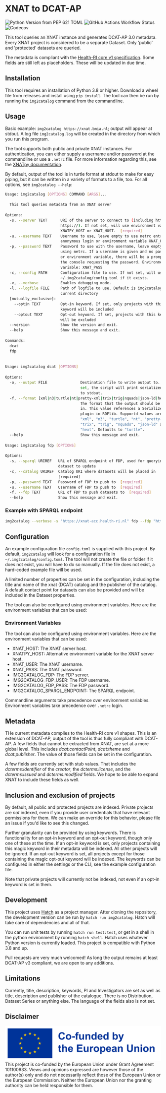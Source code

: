 # XNAT to DCAT-AP

![Python Version from PEP 621 TOML](https://img.shields.io/python/required-version-toml?tomlFilePath=https%3A%2F%2Fraw.githubusercontent.com%2FHealth-RI%2Fimg2catalog%2Fmain%2Fpyproject.toml)
![GitHub Actions Workflow Status](https://img.shields.io/github/actions/workflow/status/Health-RI/img2catalog/python-test-package.yml)
![Codecov](https://img.shields.io/codecov/c/github/Health-RI/img2catalog)

This tool queries an XNAT instance and generates DCAT-AP 3.0 metadata. Every XNAT project is
considered to be a separate Dataset. Only 'public' and 'protected' datasets are queried.

The metadata is compliant with the [Health-RI core v1 specification](https://github.com/Health-RI/health-ri-metadata/).
Some fields are still left as placeholders. These will be updated in due time.

## Installation

This tool requires an installation of Python 3.8 or higher.
Download a wheel file from releases and install using `pip install`. The tool can then be run by
running the `img2catalog` command from the commandline.

## Usage

Basic example: `img2catalog https://xnat.bmia.nl`; output will appear at stdout. A log file `img2catalog.log` will be
created in the directory from which you run this program.

The tool supports both public and private XNAT instances. For authentication, you can either supply
a username and/or password at the commandline or use a `.netrc` file. For more information regarding
this, see the [XNATpy documentation](https://xnat.readthedocs.io/en/latest/static/tutorial.html#credentials).

By default, output of the tool is in turtle format at stdout to make for easy piping, but it can be
written in a variety of formats to a file, too. For all options, see `img2catalog --help`:

```sh
Usage: img2catalog [OPTIONS] COMMAND [ARGS]...

  This tool queries metadata from an XNAT server

Options:
  -s, --server TEXT      URI of the server to connect to (including http:// or
                         https://). If not set, will use environment variables
                         XNATPY_HOST or XNAT_HOST.  [required]
  -u, --username TEXT    Username to use, leave empty to use netrc entry or
                         anonymous login or environment variable XNAT_USER.
  -p, --password TEXT    Password to use with the username, leave empty when
                         using netrc. If a username is given and no password
                         or environment variable, there will be a prompt on
                         the console requesting the password. Environment
                         variable: XNAT_PASS
  -c, --config PATH      Configuration file to use. If not set, will use
                         ~/.img2catalog/config.toml if it exists.
  -v, --verbose          Enables debugging mode.
  -l, --logfile FILE     Path of logfile to use. Default is img2catalog.log in
                         current directory
  [mutually_exclusive]:
    --optin TEXT         Opt-in keyword. If set, only projects with this
                         keyword will be included
    --optout TEXT        Opt-out keyword. If set, projects with this keyword
                         will be excluded
  --version              Show the version and exit.
  --help                 Show this message and exit.

Commands:
  dcat
  fdp


Usage: img2catalog dcat [OPTIONS]

Options:
  -o, --output FILE               Destination file to write output to. If not
                                  set, the script will print serialized output
                                  to stdout.
  -f, --format [xml|n3|turtle|nt|pretty-xml|trix|trig|nquads|json-ld|hext]
                                  The format that the output should be written
                                  in. This value references a Serializer
                                  plugin in RDFlib. Supportd values are:
                                  "xml", "n3", "turtle", "nt", "pretty-xml",
                                  "trix", "trig", "nquads", "json-ld" and
                                  "hext". Defaults to "turtle".
  --help                          Show this message and exit.

Usage: img2catalog fdp [OPTIONS]

Options:
  -s, --sparql URIREF   URL of SPARQL endpoint of FDP, used for querying which
                        dataset to update
  -c, --catalog URIREF  Catalog URI where datasets will be placed in
                        [required]
  -p, --password TEXT   Password of FDP to push to  [required]
  -u, --username TEXT   Username of FDP to push to  [required]
  -f, --fdp TEXT        URL of FDP to push datasets to  [required]
  --help                Show this message and exit.

```

### Example with SPARQL endpoint

```sh
img2catalog --verbose -s "https://xnat-acc.health-ri.nl" fdp --fdp "https://fdp-acc.healthdata.nl" -u "albert.einstein@example.com" -p "check 1 Password" -c "https://fdp-acc.healthdata.nl/catalog/5400322c-273c-4f47-ae30-00e7c345b85d" -s "https://sparql-acc.healthdata.nl/repositories/fdp"
```   

## Configuration

An example configuration file `config.toml` is supplied with this project. By default, `img2catalog`
will look for a configuration file in `~/.img2catalog/config.toml`. The tool will not create the file
or folder if it does not exist, you will have to do so manually. If the file does not exist, a
hard-coded example file will be used.

A limited number of properties can be set in the configuration, including the title and name of the
xnat (DCAT) catalog and the publisher of the catalog. A default contact point for datasets can also
be provided and will be included in the Dataset properties.

The tool can also be configured using environment variables. Here are the environment variables that can be used:

### Environment Variables

The tool can also be configured using environment variables. Here are the environment variables that can be used:
* XNAT_HOST: The XNAT server host.
* XNATPY_HOST: Alternative environment variable for the XNAT server host.
* XNAT_USER: The XNAT username.
* XNAT_PASS: The XNAT password.
* IMG2CATALOG_FDP: The FDP server.
* IMG2CATALOG_FDP_USER: The FDP username.
* IMG2CATALOG_FDP_PASS: The FDP password.
* IMG2CATALOG_SPARQL_ENDPOINT: The SPARQL endpoint.

Commandline arguments take precedence over environment variables. Environment variables take
precedence over `.netrc` login.

## Metadata

THe current metadata complies to the Health-RI core v1 shapes. This is an extension of DCAT-AP,
output of the tool is thus fully compliant with DCAT-AP. A few fields that cannot be extracted
from XNAT, are set at a more global level. This includes *dcat:contactPoint*, *dcat:theme* and
*dcat:publisher*. The value of those fields can be set in the configuration.

A few fields are currently set with stub values. That includes the *dcterms:identifier* of the
*creator*, the *dcterms:license*, and the *dcterms:issued* and *dcterms:modified* fields. We hope
to be able to expand XNAT to include these fields as well.

## Inclusion and exclusion of projects

By default, all public and protected projects are indexed. Private projects are *not* indexed, even
if you provide user credentials that have relevant permissions for them. We can make an override
for this behavior, please file an issue if you'd like to see this changed.

Further granularity can be provided by using keywords. There is functionality for an opt-in keyword
and an opt-out keyword, though only one of these at the time. If an opt-in keyword is set, only
projects containing this magic keyword in their metadata will be indexed. All other projects will be
ignored. If an opt-out keyword is set, all projects except for those containing the magic opt-out
keyword will be indexed. The keywords can be configured in either the settings or the CLI, see the
example configuration file.

Note that private projects will currently not be indexed, not even if an opt-in keyword is set in them.

## Development

This project uses [Hatch](https://hatch.pypa.io/latest/) as a project manager. After cloning the
repository, the development version can be run by `hatch run img2catalog`. Hatch will take care of
dependencies and all of that.

You can run unit tests by running `hatch run test:test`, or get in a shell in the python environment by
running `hatch shell`. Hatch uses whatever Python version is currently loaded.
This project is compatible with Python 3.8 and up.

Pull requests are very much welcomed! As long the output remains at least DCAT-AP v3 compliant,
we are open to any additions.

## Limitations

Currently, title, description, keywords, PI and Investigators are set as well as title, description
and publisher of the catalogue. There is no Distribution, Dataset Series or anything else.
The language of the fields also is not set.

## Disclaimer

![Emblem co-funded by the European Union](/ext/EN_Co-fundedbytheEU_RGB_POS.png)
This project is co-funded by the European Union under Grant Agreement 101100633. Views and opinions
expressed are however those of the author(s) only and do not necessarily reflect those of the
European Union or the European Commission. Neither the European Union nor the granting authority can
be held responsible for them.
